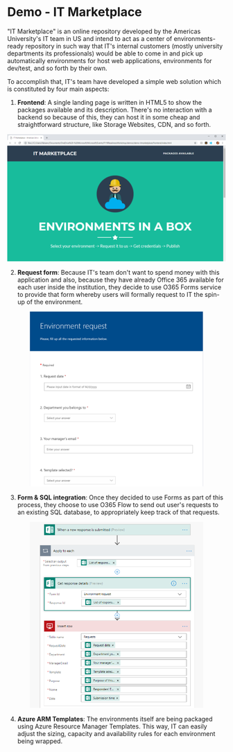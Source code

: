 # Demo - IT Marketplace

"IT Marketplace" is an online repository developed by the Americas University's IT team in US and intend to act as a center of environments-ready repository in such way that IT's internal customers (mostly university departments its professionals) would be able to come in and pick up automatically environments for host web applications, environments for dev/test, and so forth by their own.

To accomplish that, IT's team have developed a simple web solution which is constituted by four main aspects:

1) **Frontend**: A single landing page is written in HTML5 to show the packages available and its description. There's no interaction with a backend so because of this, they can host it in some cheap and straightforward structure, like Storage Websites, CDN, and so forth.

<center>
<img src="https://raw.githubusercontent.com/AzureForEducation/demo-itmarketplace/master/doc/images/frontend.PNG" width="600">
</center>

2) **Request form**: Because IT's team don't want to spend money with this application and also, because they have already Office 365 available for each user inside the institution, they decide to use O365 Forms service to provide that form whereby users will formally request to IT the spin-up of the environment.

<center>
<img src="https://raw.githubusercontent.com/AzureForEducation/demo-itmarketplace/master/doc/images/form.PNG" width="400">
</center>

3) **Form & SQL integration**: Once they decided to use Forms as part of this process, they choose to use O365 Flow to send out user's requests to an existing SQL database, to appropriately keep track of that requests.

<center>
<img src="https://raw.githubusercontent.com/AzureForEducation/demo-itmarketplace/master/doc/images/flow.PNG" width="400">
</center>

4) **Azure ARM Templates**: The environments itself are being packaged using Azure Resource Manager Templates. This way, IT can easily adjust the sizing, capacity and availability rules for each environment being wrapped.